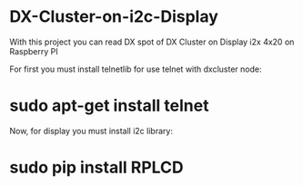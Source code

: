 # DX-Cluster-on-i2c-Display
With this project you can read DX spot of DX Cluster on Display i2x 4x20 on Raspberry PI

For first you must install telnetlib for use telnet with dxcluster node:

# sudo apt-get install telnet

Now, for display you must install i2c library:

# sudo pip install RPLCD
